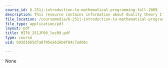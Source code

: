 ```yaml
---
course_id: 6-251j-introduction-to-mathematical-programming-fall-2009
description: This resource contains information about duality theory I.
file_location: /coursemedia/6-251j-introduction-to-mathematical-programming-fall-2009/b93d1665d7a8f05ea626b8f04c7ad66c_MIT6_251JF09_lec09.pdf
file_type: application/pdf
layout: pdf
title: MIT6_251JF09_lec09.pdf
type: course
uid: b93d1665d7a8f05ea626b8f04c7ad66c

---
```

None